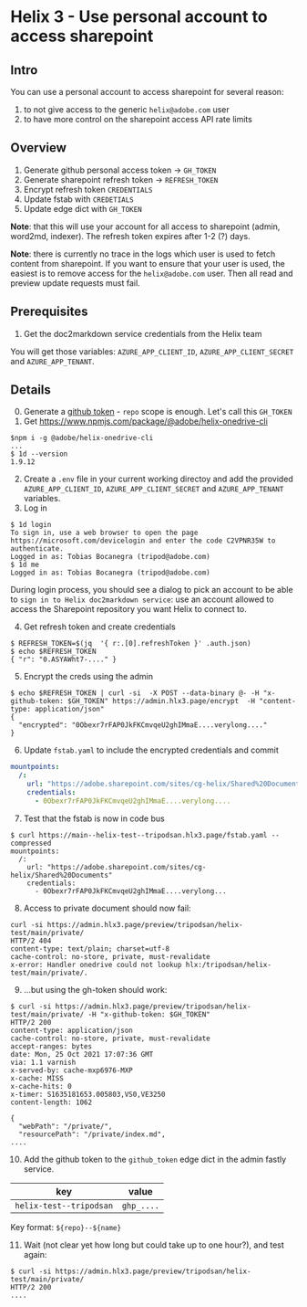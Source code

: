 # Helix 3 - Use personal account to access sharepoint

## Intro

You can use a personal account to access sharepoint for several reason:
1. to not give access to the generic `helix@adobe.com` user
2. to have more control on the sharepoint access API rate limits

## Overview

1. Generate github personal access token -> `GH_TOKEN`
2. Generate sharepoint refresh token -> `REFRESH_TOKEN`
3. Encrypt refresh token `CREDENTIALS`
4. Update fstab with `CREDETIALS`
5. Update edge dict with `GH_TOKEN`

**Note**: that this will use your account for all access to sharepoint (admin, word2md, indexer).
The refresh token expires after 1-2 (?) days.

**Note**: there is currently no trace in the logs which user is used to fetch content from sharepoint. If you want to ensure that your user is used, the easiest is to remove access for the `helix@adobe.com` user. Then all read and preview update requests must fail.

## Prerequisites

1. Get the doc2markdown service credentials from the Helix team

You will get those variables: `AZURE_APP_CLIENT_ID`, `AZURE_APP_CLIENT_SECRET` and `AZURE_APP_TENANT`.

## Details

0. Generate a [github token](https://github.com/settings/tokens) - `repo` scope is enough. Let's call this `GH_TOKEN`
1. Get https://www.npmjs.com/package/@adobe/helix-onedrive-cli 
```console
$npm i -g @adobe/helix-onedrive-cli
...
$ 1d --version
1.9.12
```
2. Create a `.env` file in your current working directoy and add the provided `AZURE_APP_CLIENT_ID`, `AZURE_APP_CLIENT_SECRET` and `AZURE_APP_TENANT` variables.
3. Log in 
```console
$ 1d login
To sign in, use a web browser to open the page https://microsoft.com/devicelogin and enter the code C2VPNR35W to authenticate.
Logged in as: Tobias Bocanegra (tripod@adobe.com)
$ 1d me
Logged in as: Tobias Bocanegra (tripod@adobe.com) 
``` 

During login process, you should see a dialog to pick an account to be able to `sign in to Helix doc2markdown service`: use an account allowed to access the Sharepoint repository you want Helix to connect to.

4. Get refresh token and create credentials
```console
$ REFRESH_TOKEN=$(jq  '{ r:.[0].refreshToken }' .auth.json)
$ echo $REFRESH_TOKEN
{ "r": "0.ASYAWht7-...." }
```
5. Encrypt the creds using the admin
```console
$ echo $REFRESH_TOKEN | curl -si  -X POST --data-binary @- -H "x-github-token: $GH_TOKEN" https://admin.hlx3.page/encrypt  -H "content-type: application/json"
{
  "encrypted": "0Obexr7rFAP0JkFKCmvqeU2ghIMmaE....verylong...."
}
```
6. Update `fstab.yaml` to include the encrypted credentials and commit
```yaml
mountpoints:
  /:
    url: "https://adobe.sharepoint.com/sites/cg-helix/Shared%20Documents"
    credentials:
      - 0Obexr7rFAP0JkFKCmvqeU2ghIMmaE....verylong....
```
7. Test that the fstab is now in code bus
```console 
$ curl https://main--helix-test--tripodsan.hlx3.page/fstab.yaml --compressed
mountpoints:
  /:
    url: "https://adobe.sharepoint.com/sites/cg-helix/Shared%20Documents"
    credentials:
      - 0Obexr7rFAP0JkFKCmvqeU2ghIMmaE....verylong...
```
8. Access to private document should now fail:
```console
curl -si https://admin.hlx3.page/preview/tripodsan/helix-test/main/private/
HTTP/2 404
content-type: text/plain; charset=utf-8
cache-control: no-store, private, must-revalidate
x-error: Handler onedrive could not lookup hlx:/tripodsan/helix-test/main/private/.
```
9. ...but using the gh-token should work:
```console
$ curl -si https://admin.hlx3.page/preview/tripodsan/helix-test/main/private/ -H "x-github-token: $GH_TOKEN"
HTTP/2 200
content-type: application/json
cache-control: no-store, private, must-revalidate
accept-ranges: bytes
date: Mon, 25 Oct 2021 17:07:36 GMT
via: 1.1 varnish
x-served-by: cache-mxp6976-MXP
x-cache: MISS
x-cache-hits: 0
x-timer: S1635181653.005803,VS0,VE3250
content-length: 1062

{
  "webPath": "/private/",
  "resourcePath": "/private/index.md",
....
```
10. Add the github token to the `github_token` edge dict in the admin fastly service.

| key | value |
|-----|-------|
| `helix-test--tripodsan` | `ghp_....` |

Key format: `${repo}--${name}`

11. Wait (not clear yet how long but could take up to one hour?), and test again:
```console
$ curl -si https://admin.hlx3.page/preview/tripodsan/helix-test/main/private/
HTTP/2 200
....
```
